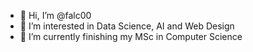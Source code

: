 - 👋 Hi, I’m @falc00 
- 👀 I’m interested in Data Science, AI and Web Design
- 🌱 I’m currently finishing my MSc in Computer Science

<!---
falc00/falc00 is a ✨ special ✨ repository because its `README.md` (this file) appears on your GitHub profile.
You can click the Preview link to take a look at your changes.
--->
